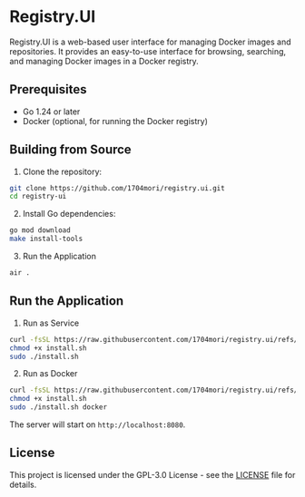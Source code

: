 # Registry.UI

Registry.UI is a web-based user interface for managing Docker images and repositories. It provides an easy-to-use interface for browsing, searching, and managing Docker images in a Docker registry.

## Prerequisites

- Go 1.24 or later
- Docker (optional, for running the Docker registry)

## Building from Source

1. Clone the repository:

```sh
git clone https://github.com/1704mori/registry.ui.git
cd registry-ui
```

2. Install Go dependencies:

```sh
go mod download
make install-tools
```

3. Run the Application
```sh
air .
```

## Run the Application

1. Run as Service

```sh
curl -fsSL https://raw.githubusercontent.com/1704mori/registry.ui/refs/heads/master/install.sh -o install.sh
chmod +x install.sh
sudo ./install.sh
```

2. Run as Docker

```sh
curl -fsSL https://raw.githubusercontent.com/1704mori/registry.ui/refs/heads/master/install.sh -o install.sh
chmod +x install.sh
sudo ./install.sh docker
```

The server will start on `http://localhost:8080`.

## License

This project is licensed under the GPL-3.0 License - see the [LICENSE](LICENSE) file for details.